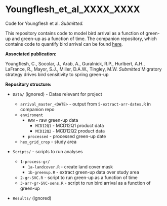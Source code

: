 # Youngflesh_et_al_XXXX_XXXX

Code for Youngflesh et al. *Submitted.*  


This repository contains code to model bird arrival as a function of green-up and green-up as a function of time. The companion repository, which contains code to quantify bird arrival can be found [here](https://github.com/phenomismatch/Bird_Phenology).


**Associated publication:**

Youngflesh, C., Socolar, J., Arab, A., Guralnick, R.P., Hurlbert, A.H., LaFrance, R., Mayor, S.J., Miller, D.A.W., Tingley, M.W. *Submitted* Migratory strategy drives bird sensitivity to spring green-up


**Repository structure:**

* `Data/` (ignored) - Datas relevant for project
  * `arrival_master_<DATE>` - output from `5-extract-arr-dates.R` in companion repo
  * `environent`
    * `RAW` - raw green-up data
      * `MCD12Q1` - MCD12Q1 product data
      * `MCD12Q2` - MCD12Q2 product data
    * `processed` - processed green-up date
  * `hex_grid_crop` - study area
  
* `Scripts/` - scripts to run analyses
  * `1-process-gr/`
    * `1a-landcover.R` - create land cover mask
    * `1b-greenup.R` - extract green-up data over study area
  * `2-gr-SVC.R` - script to run green-up as a function of time
  * `3-arr-gr-SVC-sens.R` - script to run bird arrival as a function of green-up

* `Results/` (ignored)
